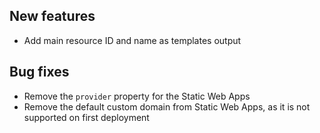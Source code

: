 [//]: # (Format this CHANGELOG.md with these titles:)
[//]: # (Breaking changes)
[//]: # (New features)
[//]: # (Bug fixes)
[//]: # (Minor changes)

## New features

- Add main resource ID and name as templates output

## Bug fixes

- Remove the `provider` property for the Static Web Apps
- Remove the default custom domain from Static Web Apps, as it is not supported on first deployment
